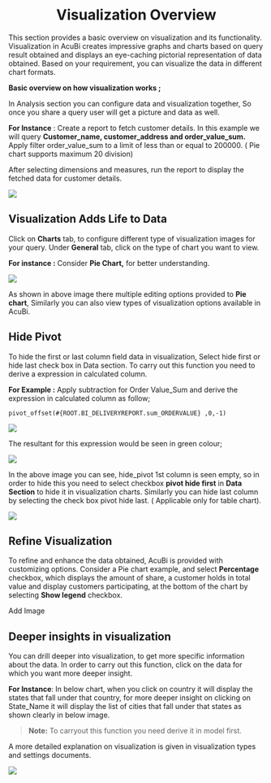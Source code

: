 
<center><h1>Visualization Overview</h1></center>

This section provides a basic overview on visualization and its functionality.
Visualization in AcuBi creates impressive graphs and charts based on query result obtained and displays an eye-caching pictorial representation of data obtained. Based on your requirement, you can visualize the data in different chart formats.

**Basic overview on how visualization works ;**

In Analysis section you can configure data and visualization together, So once you share a query user will get a picture and data as well.

**For Instance** : Create a report to fetch customer details.  In this example we will query  **Customer_name, customer_address and order_value_sum.** Apply filter order_value_sum to a limit of less than or equal to 200000. ( Pie chart supports maximum 20 division)

After selecting dimensions and measures, run the report to display the fetched data for customer details.

![
](https://raw.githubusercontent.com/sv18042016/fp1/b8aad43c522f9e3f211ee64e97819bb66b98ff81/images/full_vis1.png)


## Visualization Adds Life to Data

Click on **Charts** tab, to configure different type of visualization images for your query. 
Under **General** tab, click on the type of chart you want to view.

**For instance :** Consider **Pie Chart,** for better understanding.

![
](https://raw.githubusercontent.com/sv18042016/fp1/eafbc564010f8906e66589373f5039607a0e68b6/images/visu_pie_chart1.png)

As shown in above image there multiple editing options provided to **Pie chart**, Similarly you can also view types of visualization options available in AcuBi.

## Hide Pivot

To hide the first or last column field data  in visualization, Select hide first or hide last check box in Data section.
To carry out this function you need to derive a expression in calculated column.

**For Example :** Apply subtraction for Order Value_Sum and derive the expression in calculated column as follow;

```
pivot_offset(#{ROOT.BI_DELIVERYREPORT.sum_ORDERVALUE} ,0,-1)
```
![
](https://raw.githubusercontent.com/sv18042016/fp1/f5065fab3212580100d2bb0d06de4bd7085f18a7/images/hide_pivot1.png)

The resultant for this expression would be seen in green colour;

![
](https://raw.githubusercontent.com/sv18042016/fp1/3be153bc7e175559809c6c873dcb281c2a8e5783/images/hide_pivot2.png)

In the above image you can see, hide_pivot 1st column is seen empty, so in order to hide this you need to select checkbox **pivot hide first** in **Data Section** to hide it in visualization charts. Similarly you can hide last column by selecting the check box pivot hide last. ( Applicable only for table chart). 

![
](https://raw.githubusercontent.com/sv18042016/fp1/3be153bc7e175559809c6c873dcb281c2a8e5783/images/hide_pivot3.png)


## Refine Visualization

To refine and enhance the data obtained, AcuBi is provided with customizing options. Consider a Pie chart example, and select **Percentage** checkbox, which displays the amount of share, a customer holds in total value and display customers participating, at the bottom of the chart by selecting **Show legend** checkbox.

Add Image

## Deeper insights in visualization

You can drill deeper into visualization, to get more specific information about the data. In order to carry out this function, click on the data for which you want more deeper insight.

**For Instance**: In below chart, when you click on country it will display the states that fall under that country, for more deeper insight on clicking on State_Name it will display the list of cities that fall under that states as shown clearly in below image.
 
 > **Note:**  To carryout this function you need derive it in model first.

A more detailed explanation on visualization is given in visualization types and settings documents.

![
](https://raw.githubusercontent.com/sv18042016/fp1/bd51433e92663a090ee5049d77c52fdbb36a2fa3/images/drill_visu.png)
<!--stackedit_data:
eyJoaXN0b3J5IjpbOTE1NTIwNTY0LC0xODAwNDIyOTAsMTg4ND
M3MjczMiwxODM4NjEzMTg4LDE5MDk0MzAzODksNzA4OTEwMTIw
LDM4MTQzMzkyOCwxMzg5NjY0Mjk2LC0xMTEzMjA0NTA2LC04Mz
MxMzc4NjQsLTE0NjUyMTA1NTIsNjE0NTI5ODMxLDgxOTA0MzE1
NSw0MjExMzY4MzYsLTEyOTU5MTEwNzksLTM5OTk1OTA3LDE1NT
MyOTgzNSwtNjQxODQyMjIzLDIzNTA2MTkyMywtMTcwMzMxOTAx
M119
-->